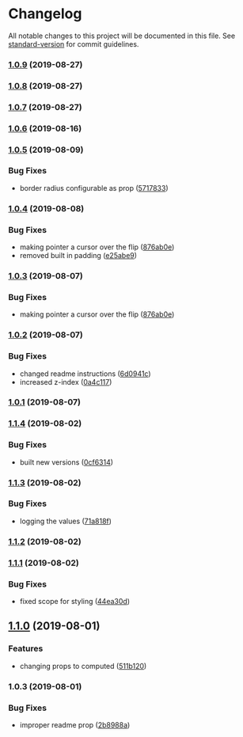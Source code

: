 # Changelog

All notable changes to this project will be documented in this file. See [standard-version](https://github.com/conventional-changelog/standard-version) for commit guidelines.

### [1.0.9](https://github.com/caldwell619/vue-simple-flip/compare/v1.0.8...v1.0.9) (2019-08-27)

### [1.0.8](https://github.com/caldwell619/vue-simple-flip/compare/v1.0.7...v1.0.8) (2019-08-27)

### [1.0.7](https://github.com/caldwell619/vue-simple-flip/compare/v1.0.6...v1.0.7) (2019-08-27)

### [1.0.6](https://github.com/caldwell619/vue-simple-flip/compare/v1.0.5...v1.0.6) (2019-08-16)

### [1.0.5](https://github.com/caldwell619/vue-simple-flip/compare/v1.0.4...v1.0.5) (2019-08-09)


### Bug Fixes

* border radius configurable as prop ([5717833](https://github.com/caldwell619/vue-simple-flip/commit/5717833))

### [1.0.4](https://github.com/caldwell619/vue-simple-flip/compare/v1.0.2...v1.0.4) (2019-08-08)


### Bug Fixes

* making pointer a cursor over the flip ([876ab0e](https://github.com/caldwell619/vue-simple-flip/commit/876ab0e))
* removed built in padding ([e25abe9](https://github.com/caldwell619/vue-simple-flip/commit/e25abe9))

### [1.0.3](https://github.com/caldwell619/vue-simple-flip/compare/v1.0.2...v1.0.3) (2019-08-07)


### Bug Fixes

* making pointer a cursor over the flip ([876ab0e](https://github.com/caldwell619/vue-simple-flip/commit/876ab0e))

### [1.0.2](https://github.com/caldwell619/vue-simple-flip/compare/v1.0.1...v1.0.2) (2019-08-07)


### Bug Fixes

* changed readme instructions ([6d0941c](https://github.com/caldwell619/vue-simple-flip/commit/6d0941c))
* increased z-index ([0a4c117](https://github.com/caldwell619/vue-simple-flip/commit/0a4c117))

### [1.0.1](https://github.com/caldwell619/vue-simple-flip/compare/v1.1.4...v1.0.1) (2019-08-07)

### [1.1.4](https://github.com/caldwell619/vue-simple-flip/compare/v1.1.3...v1.1.4) (2019-08-02)


### Bug Fixes

* built new versions ([0cf6314](https://github.com/caldwell619/vue-simple-flip/commit/0cf6314))

### [1.1.3](https://github.com/caldwell619/vue-simple-flip/compare/v1.1.2...v1.1.3) (2019-08-02)


### Bug Fixes

* logging the values ([71a818f](https://github.com/caldwell619/vue-simple-flip/commit/71a818f))

### [1.1.2](https://github.com/caldwell619/vue-simple-flip/compare/v1.1.1...v1.1.2) (2019-08-02)

### [1.1.1](https://github.com/caldwell619/vue-simple-flip/compare/v1.1.0...v1.1.1) (2019-08-02)


### Bug Fixes

* fixed scope for styling ([44ea30d](https://github.com/caldwell619/vue-simple-flip/commit/44ea30d))

## [1.1.0](https://github.com/caldwell619/vue-simple-flip/compare/v1.0.3...v1.1.0) (2019-08-01)


### Features

* changing props to computed ([511b120](https://github.com/caldwell619/vue-simple-flip/commit/511b120))

### 1.0.3 (2019-08-01)


### Bug Fixes

* improper readme prop ([2b8988a](https://github.com/caldwell619/vue-simple-flip/commit/2b8988a))
